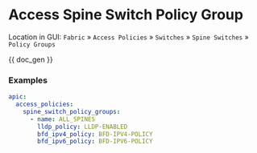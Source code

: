 # Access Spine Switch Policy Group

Location in GUI:
`Fabric` » `Access Policies` » `Switches` » `Spine Switches` » `Policy Groups`

{{ doc_gen }}

### Examples

```yaml
apic:
  access_policies:
    spine_switch_policy_groups:
      - name: ALL_SPINES
        lldp_policy: LLDP-ENABLED
        bfd_ipv4_policy: BFD-IPV4-POLICY
        bfd_ipv6_policy: BFD-IPV6-POLICY
```
